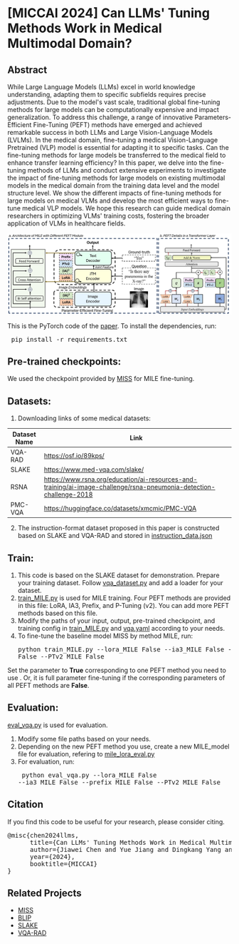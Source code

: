 # [MICCAI 2024] Can LLMs' Tuning Methods Work in Medical Multimodal Domain?

## Abstract
While Large Language Models (LLMs) excel in world knowledge understanding, adapting them to specific subfields requires precise adjustments. Due to the model's vast scale, traditional global fine-tuning methods for large models can be computationally expensive and impact generalization. To address this challenge, a range of innovative Parameters-Efficient Fine-Tuning (PEFT) methods have emerged and achieved remarkable success in both LLMs and Large Vision-Language Models (LVLMs). In the medical domain, fine-tuning a medical Vision-Language Pretrained (VLP) model is essential for adapting it to specific tasks. Can the fine-tuning methods for large models be transferred to the medical field to enhance transfer learning efficiency? In this paper, we delve into the fine-tuning methods of LLMs and conduct extensive experiments to investigate the impact of fine-tuning methods for large models on existing multimodal models in the medical domain from the training data level and the model structure level. We show the different impacts of fine-tuning methods for large models on medical VLMs and develop the most efficient ways to fine-tune medical VLP models. We hope this research can guide medical domain researchers in optimizing VLMs' training costs, fostering the broader application of VLMs in healthcare fields.

<img src="MILE.png" width="700">

This is the PyTorch code of the <a href="https://arxiv.org/abs/2403.06407"> paper</a>. To install the dependencies, run: <pre/> pip install -r requirements.txt</pre> 


## Pre-trained checkpoints:
We used the checkpoint provided by [MISS](https://github.com/TIMMY-CHAN/MISS) for MILE fine-tuning.

## Datasets:
1. Downloading links of some medical datasets:

| Dataset Name | Link |
|--------------|------|
| VQA-RAD | https://osf.io/89kps/|
| SLAKE | https://www.med-vqa.com/slake/ |
| RSNA| https://www.rsna.org/education/ai-resources-and-training/ai-image-challenge/rsna-pneumonia-detection-challenge-2018|
| PMC-VQA | https://huggingface.co/datasets/xmcmic/PMC-VQA |


2. The instruction-format dataset proposed in this paper is constructed based on SLAKE and VQA-RAD and stored in [instruction_data.json](https://github.com/TIMMY-CHAN/MILE/Instruction_dataset/instruction_data.json)

## Train:
1. This code is based on the SLAKE dataset for demonstration. Prepare your training dataset. Follow [vqa_dataset.py](https://github.com/TIMMY-CHAN/MILE/data/vqa_dataset.py) and add a loader for your dataset.
2. [train_MILE.py](https://github.com/TIMMY-CHAN/MILE/train_MILE.py) is used for MILE training. Four PEFT methods are provided in this file: LoRA, IA3, Prefix, and P-Tuning (v2). You can add more PEFT methods based on this file. 
3. Modify the paths of your input, output, pre-trained checkpoint, and training config in [train_MILE.py](https://github.com/TIMMY-CHAN/MILE/train_MILE.py) and [vqa.yaml](https://github.com/TIMMY-CHAN/MILE/configs/vqa.yaml) according to your needs.
4. To fine-tune the baseline model MISS by method MILE, run:
<pre/> python train_MILE.py --lora_MILE False --ia3_MILE False --prefix_MILE False --PTv2_MILE False</pre>

Set the parameter to **True** corresponding to one PEFT method you need to use . Or, it is full parameter fine-tuning if the corresponding parameters of all PEFT methods are **False**.

## Evaluation:
[eval_vqa.py](https://github.com/TIMMY-CHAN/MILE/eval_vqa.py) is used for evaluation. 
1. Modify some file paths based on your needs. 
2. Depending on the new PEFT method you use, create a new MILE_model file for evaluation, refering to [mile_lora_eval.py](https://github.com/TIMMY-CHAN/MILE/models/mile_lora_eval.py)
3. For evaluation, run:
<pre/> python eval_vqa.py --lora_MILE False --ia3_MILE False --prefix_MILE False --PTv2_MILE False</pre>



## Citation
If you find this code to be useful for your research, please consider citing.
<pre>
@misc{chen2024llms,
      title={Can LLMs' Tuning Methods Work in Medical Multimodal Domain?}, 
      author={Jiawei Chen and Yue Jiang and Dingkang Yang and Mingcheng Li and Jinjie Wei and Ziyun Qian and Lihua Zhang},
      year={2024},
      booktitle={MICCAI}
}
</pre>


## Related Projects

- [MISS](https://github.com/TIMMY-CHAN/MISS)
- [BLIP](https://github.com/salesforce/BLIP)
- [SLAKE](https://www.med-vqa.com/slake/)
- [VQA-RAD](https://osf.io/89kps/)